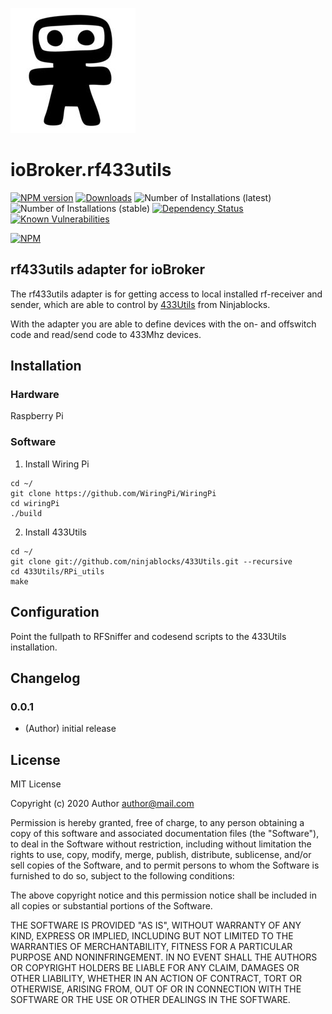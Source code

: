 ![Logo](admin/rf433utils.png)
# ioBroker.rf433utils

[![NPM version](http://img.shields.io/npm/v/iobroker.template.svg)](https://www.npmjs.com/package/iobroker.template)
[![Downloads](https://img.shields.io/npm/dm/iobroker.template.svg)](https://www.npmjs.com/package/iobroker.template)
![Number of Installations (latest)](http://iobroker.live/badges/template-installed.svg)
![Number of Installations (stable)](http://iobroker.live/badges/template-stable.svg)
[![Dependency Status](https://img.shields.io/david/Author/iobroker.template.svg)](https://david-dm.org/Author/iobroker.template)
[![Known Vulnerabilities](https://snyk.io/test/github/Author/ioBroker.template/badge.svg)](https://snyk.io/test/github/Author/ioBroker.template)

[![NPM](https://nodei.co/npm/iobroker.template.png?downloads=true)](https://nodei.co/npm/iobroker.template/)

## rf433utils adapter for ioBroker
The rf433utils adapter is for getting access to local installed rf-receiver and sender, which are able to control by [433Utils](https://github.com/ninjablocks/433Utils) from Ninjablocks.

With the adapter you are able to define devices with the on- and offswitch code and read/send code to 433Mhz devices.



## Installation

### Hardware

Raspberry Pi



### Software

1. Install Wiring Pi

```
cd ~/
git clone https://github.com/WiringPi/WiringPi   
cd wiringPi
./build
```

2. Install 433Utils

```
cd ~/
git clone git://github.com/ninjablocks/433Utils.git --recursive 
cd 433Utils/RPi_utils
make
```



## Configuration

Point the fullpath to RFSniffer and codesend scripts to the 433Utils installation.





## Changelog

### 0.0.1
* (Author) initial release

## License
MIT License

Copyright (c) 2020 Author <author@mail.com>

Permission is hereby granted, free of charge, to any person obtaining a copy
of this software and associated documentation files (the "Software"), to deal
in the Software without restriction, including without limitation the rights
to use, copy, modify, merge, publish, distribute, sublicense, and/or sell
copies of the Software, and to permit persons to whom the Software is
furnished to do so, subject to the following conditions:

The above copyright notice and this permission notice shall be included in all
copies or substantial portions of the Software.

THE SOFTWARE IS PROVIDED "AS IS", WITHOUT WARRANTY OF ANY KIND, EXPRESS OR
IMPLIED, INCLUDING BUT NOT LIMITED TO THE WARRANTIES OF MERCHANTABILITY,
FITNESS FOR A PARTICULAR PURPOSE AND NONINFRINGEMENT. IN NO EVENT SHALL THE
AUTHORS OR COPYRIGHT HOLDERS BE LIABLE FOR ANY CLAIM, DAMAGES OR OTHER
LIABILITY, WHETHER IN AN ACTION OF CONTRACT, TORT OR OTHERWISE, ARISING FROM,
OUT OF OR IN CONNECTION WITH THE SOFTWARE OR THE USE OR OTHER DEALINGS IN THE
SOFTWARE.